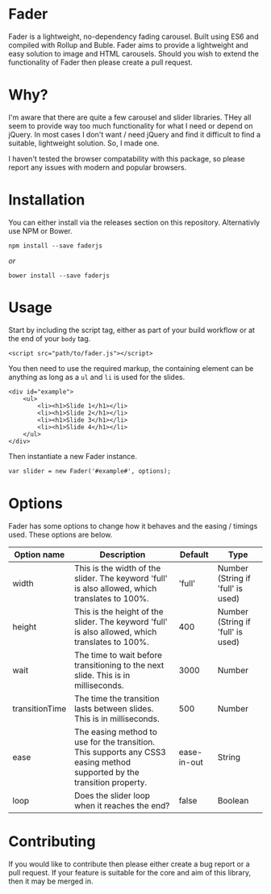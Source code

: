 # Fader

Fader is a lightweight, no-dependency fading carousel. Built using ES6 and compiled with Rollup and Buble. Fader aims to provide a lightweight and easy solution to image and HTML carousels. Should you wish to extend the functionality of Fader then please create a pull request.

# Why?

I'm aware that there are quite a few carousel and slider libraries. THey all seem to provide way too much functionality for what I need or depend on jQuery. In most cases I don't want / need jQuery and find it difficult to find a suitable, lightweight solution. So, I made one.

I haven't tested the browser compatability with this package, so please report any issues with modern and popular browsers.

# Installation

You can either install via the releases section on this repository. Alternativly use NPM or Bower.

```
npm install --save faderjs
```
*or*
```
bower install --save faderjs
```

# Usage

Start by including the script tag, either as part of your build workflow or at the end of your `body` tag.

```
<script src="path/to/fader.js"></script>
```

You then need to use the required markup, the containing element can be anything as long as a `ul` and `li` is used for the slides.

```
<div id="example">
    <ul>
        <li><h1>Slide 1</h1></li>
        <li><h1>Slide 2</h1></li>
        <li><h1>Slide 3</h1></li>
        <li><h1>Slide 4</h1></li>
    </ul>
</div>
```

Then instantiate a new Fader instance.

```html
var slider = new Fader('#example#', options);
```

# Options

Fader has some options to change how it behaves and the easing / timings used. These options are below.

| Option name    	| Description                                                                                                             	| Default     	| Type                              	|
|----------------	|-------------------------------------------------------------------------------------------------------------------------	|-------------	|-----------------------------------	|
| width          	| This is the width of the slider. The keyword 'full' is also allowed, which translates to 100%.                          	| 'full'      	| Number (String if 'full' is used) 	|
| height         	| This is the height of the slider. The keyword 'full' is also allowed, which translates to 100%.                         	| 400         	| Number (String if 'full' is used) 	|
| wait           	| The time to wait before transitioning to the next slide. This is in milliseconds.                                       	| 3000        	| Number                            	|
| transitionTime 	| The time the transition lasts between slides. This is in milliseconds.                                                  	| 500         	| Number                            	|
| ease           	| The easing method to use for the transition. This supports any CSS3 easing method supported by the transition property. 	| ease-in-out 	| String                            	|
| loop           	| Does the slider loop when it reaches the end?                                                                           	| false       	| Boolean                           	|
# Contributing
If you would like to contribute then please either create a bug report or a pull request. If your feature is suitable for the core and aim of this library, then it may be merged in.